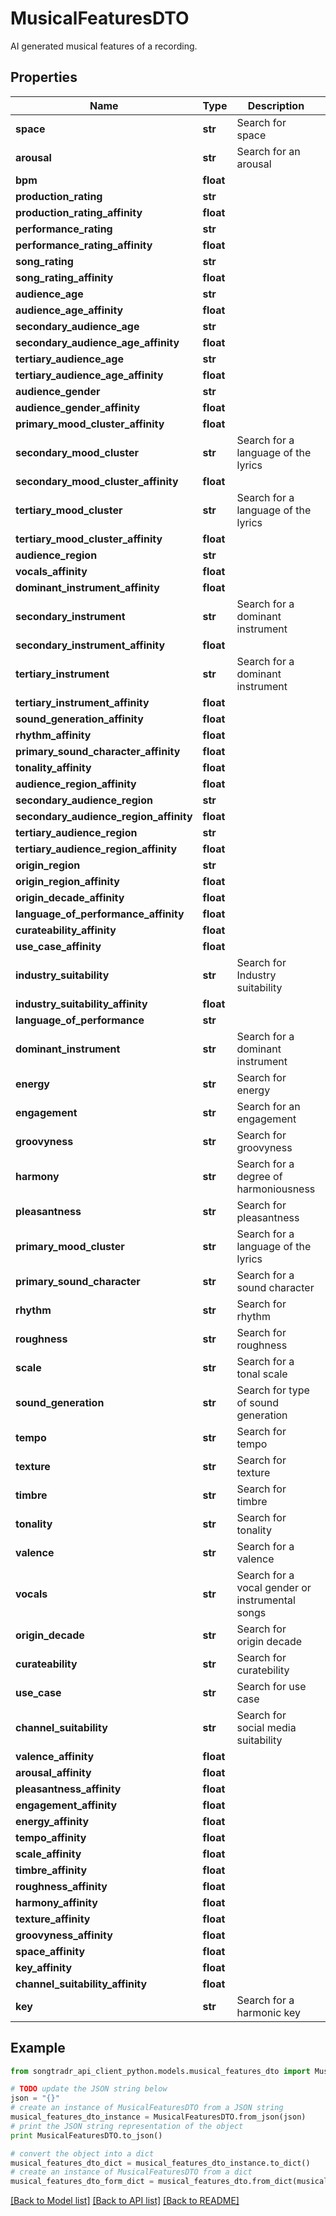 # MusicalFeaturesDTO

AI generated musical features of a recording.

## Properties
Name | Type | Description | Notes
------------ | ------------- | ------------- | -------------
**space** | **str** | Search for space | [optional] 
**arousal** | **str** | Search for an arousal | [optional] 
**bpm** | **float** |  | [optional] 
**production_rating** | **str** |  | [optional] 
**production_rating_affinity** | **float** |  | [optional] 
**performance_rating** | **str** |  | [optional] 
**performance_rating_affinity** | **float** |  | [optional] 
**song_rating** | **str** |  | [optional] 
**song_rating_affinity** | **float** |  | [optional] 
**audience_age** | **str** |  | [optional] 
**audience_age_affinity** | **float** |  | [optional] 
**secondary_audience_age** | **str** |  | [optional] 
**secondary_audience_age_affinity** | **float** |  | [optional] 
**tertiary_audience_age** | **str** |  | [optional] 
**tertiary_audience_age_affinity** | **float** |  | [optional] 
**audience_gender** | **str** |  | [optional] 
**audience_gender_affinity** | **float** |  | [optional] 
**primary_mood_cluster_affinity** | **float** |  | [optional] 
**secondary_mood_cluster** | **str** | Search for a language of the lyrics | [optional] 
**secondary_mood_cluster_affinity** | **float** |  | [optional] 
**tertiary_mood_cluster** | **str** | Search for a language of the lyrics | [optional] 
**tertiary_mood_cluster_affinity** | **float** |  | [optional] 
**audience_region** | **str** |  | [optional] 
**vocals_affinity** | **float** |  | [optional] 
**dominant_instrument_affinity** | **float** |  | [optional] 
**secondary_instrument** | **str** | Search for a dominant instrument | [optional] 
**secondary_instrument_affinity** | **float** |  | [optional] 
**tertiary_instrument** | **str** | Search for a dominant instrument | [optional] 
**tertiary_instrument_affinity** | **float** |  | [optional] 
**sound_generation_affinity** | **float** |  | [optional] 
**rhythm_affinity** | **float** |  | [optional] 
**primary_sound_character_affinity** | **float** |  | [optional] 
**tonality_affinity** | **float** |  | [optional] 
**audience_region_affinity** | **float** |  | [optional] 
**secondary_audience_region** | **str** |  | [optional] 
**secondary_audience_region_affinity** | **float** |  | [optional] 
**tertiary_audience_region** | **str** |  | [optional] 
**tertiary_audience_region_affinity** | **float** |  | [optional] 
**origin_region** | **str** |  | [optional] 
**origin_region_affinity** | **float** |  | [optional] 
**origin_decade_affinity** | **float** |  | [optional] 
**language_of_performance_affinity** | **float** |  | [optional] 
**curateability_affinity** | **float** |  | [optional] 
**use_case_affinity** | **float** |  | [optional] 
**industry_suitability** | **str** | Search for Industry suitability | [optional] 
**industry_suitability_affinity** | **float** |  | [optional] 
**language_of_performance** | **str** |  | [optional] 
**dominant_instrument** | **str** | Search for a dominant instrument | [optional] 
**energy** | **str** | Search for energy | [optional] 
**engagement** | **str** | Search for an engagement | [optional] 
**groovyness** | **str** | Search for groovyness | [optional] 
**harmony** | **str** | Search for a degree of harmoniousness | [optional] 
**pleasantness** | **str** | Search for pleasantness | [optional] 
**primary_mood_cluster** | **str** | Search for a language of the lyrics | [optional] 
**primary_sound_character** | **str** | Search for a sound character | [optional] 
**rhythm** | **str** | Search for rhythm | [optional] 
**roughness** | **str** | Search for roughness | [optional] 
**scale** | **str** | Search for a tonal scale | [optional] 
**sound_generation** | **str** | Search for type of sound generation | [optional] 
**tempo** | **str** | Search for tempo | [optional] 
**texture** | **str** | Search for texture | [optional] 
**timbre** | **str** | Search for timbre | [optional] 
**tonality** | **str** | Search for tonality | [optional] 
**valence** | **str** | Search for a valence | [optional] 
**vocals** | **str** | Search for a vocal gender or instrumental songs | [optional] 
**origin_decade** | **str** | Search for origin decade | [optional] 
**curateability** | **str** | Search for curatebility | [optional] 
**use_case** | **str** | Search for use case | [optional] 
**channel_suitability** | **str** | Search for social media suitability | [optional] 
**valence_affinity** | **float** |  | [optional] 
**arousal_affinity** | **float** |  | [optional] 
**pleasantness_affinity** | **float** |  | [optional] 
**engagement_affinity** | **float** |  | [optional] 
**energy_affinity** | **float** |  | [optional] 
**tempo_affinity** | **float** |  | [optional] 
**scale_affinity** | **float** |  | [optional] 
**timbre_affinity** | **float** |  | [optional] 
**roughness_affinity** | **float** |  | [optional] 
**harmony_affinity** | **float** |  | [optional] 
**texture_affinity** | **float** |  | [optional] 
**groovyness_affinity** | **float** |  | [optional] 
**space_affinity** | **float** |  | [optional] 
**key_affinity** | **float** |  | [optional] 
**channel_suitability_affinity** | **float** |  | [optional] 
**key** | **str** | Search for a harmonic key | [optional] 

## Example

```python
from songtradr_api_client_python.models.musical_features_dto import MusicalFeaturesDTO

# TODO update the JSON string below
json = "{}"
# create an instance of MusicalFeaturesDTO from a JSON string
musical_features_dto_instance = MusicalFeaturesDTO.from_json(json)
# print the JSON string representation of the object
print MusicalFeaturesDTO.to_json()

# convert the object into a dict
musical_features_dto_dict = musical_features_dto_instance.to_dict()
# create an instance of MusicalFeaturesDTO from a dict
musical_features_dto_form_dict = musical_features_dto.from_dict(musical_features_dto_dict)
```
[[Back to Model list]](../README.md#documentation-for-models) [[Back to API list]](../README.md#documentation-for-api-endpoints) [[Back to README]](../README.md)


